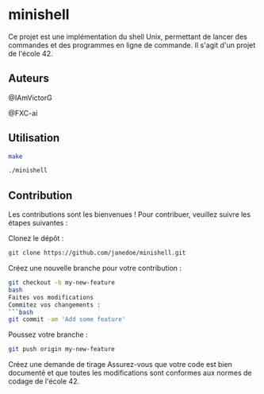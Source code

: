 # minishell
Ce projet est une implémentation du shell Unix, permettant de lancer des commandes et des programmes en ligne de commande. Il s'agit d'un projet de l'école 42.

## Auteurs

@IAmVictorG

@FXC-ai

## Utilisation

```bash
make
```
```bash
./minishell
```
## Contribution

Les contributions sont les bienvenues ! Pour contribuer, veuillez suivre les étapes suivantes :

Clonez le dépôt :
```bash
git clone https://github.com/janedoe/minishell.git
```
Créez une nouvelle branche pour votre contribution :
```bash
git checkout -b my-new-feature
bash
Faites vos modifications
Commitez vos changements :
```bash
git commit -am 'Add some feature'
```
Poussez votre branche :
```bash
git push origin my-new-feature
````
Créez une demande de tirage
Assurez-vous que votre code est bien documenté et que toutes les modifications sont conformes aux normes de codage de l'école 42.
